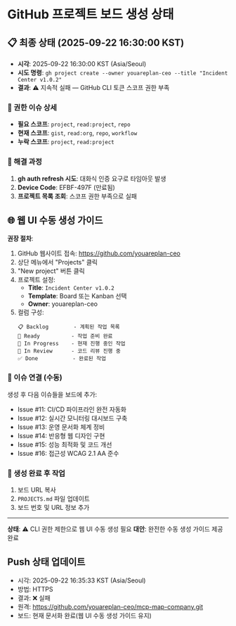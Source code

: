 # GitHub 프로젝트 보드 생성 상태

## 📋 최종 상태 (2025-09-22 16:30:00 KST)

- **시각**: 2025-09-22 16:30:00 KST (Asia/Seoul)
- **시도 명령**: `gh project create --owner youareplan-ceo --title "Incident Center v1.0.2"`
- **결과**: ⚠️ 지속적 실패 — GitHub CLI 토큰 스코프 권한 부족

### 🚨 권한 이슈 상세
- **필요 스코프**: `project`, `read:project`, `repo`
- **현재 스코프**: `gist`, `read:org`, `repo`, `workflow`
- **누락 스코프**: `project`, `read:project`

### 🔧 해결 과정
1. **gh auth refresh 시도**: 대화식 인증 요구로 타임아웃 발생
2. **Device Code**: EFBF-497F (만료됨)
3. **프로젝트 목록 조회**: 스코프 권한 부족으로 실패

## 🌐 웹 UI 수동 생성 가이드

**권장 절차**:
1. GitHub 웹사이트 접속: https://github.com/youareplan-ceo
2. 상단 메뉴에서 "Projects" 클릭
3. "New project" 버튼 클릭
4. 프로젝트 설정:
   - **Title**: `Incident Center v1.0.2`
   - **Template**: Board 또는 Kanban 선택
   - **Owner**: youareplan-ceo
5. 컬럼 구성:
   ```
   📋 Backlog        - 계획된 작업 목록
   🎯 Ready          - 작업 준비 완료
   🚀 In Progress    - 현재 진행 중인 작업
   👀 In Review      - 코드 리뷰 진행 중
   ✅ Done           - 완료된 작업
   ```

### 📎 이슈 연결 (수동)
생성 후 다음 이슈들을 보드에 추가:
- Issue #11: CI/CD 파이프라인 완전 자동화
- Issue #12: 실시간 모니터링 대시보드 구축
- Issue #13: 운영 문서화 체계 정비
- Issue #14: 반응형 웹 디자인 구현
- Issue #15: 성능 최적화 및 코드 개선
- Issue #16: 접근성 WCAG 2.1 AA 준수

### 📝 생성 완료 후 작업
1. 보드 URL 복사
2. `PROJECTS.md` 파일 업데이트
3. 보드 번호 및 URL 정보 추가

---

**상태**: ⚠️ CLI 권한 제한으로 웹 UI 수동 생성 필요
**대안**: 완전한 수동 생성 가이드 제공 완료
## Push 상태 업데이트
- 시각: 2025-09-22 16:35:33 KST (Asia/Seoul)
- 방법: HTTPS
- 결과: ❌ 실패
- 원격: https://github.com/youareplan-ceo/mcp-map-company.git
- 보드: 현재 문서화 완료(웹 UI 수동 생성 가이드 유지)
